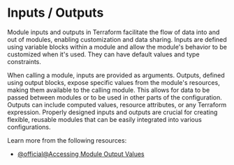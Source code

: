 # Inputs / Outputs

Module inputs and outputs in Terraform facilitate the flow of data into and out of modules, enabling customization and data sharing. Inputs are defined using variable blocks within a module and allow the module's behavior to be customized when it's used. They can have default values and type constraints. 

When calling a module, inputs are provided as arguments. Outputs, defined using output blocks, expose specific values from the module's resources, making them available to the calling module. This allows for data to be passed between modules or to be used in other parts of the configuration. Outputs can include computed values, resource attributes, or any Terraform expression. Properly designed inputs and outputs are crucial for creating flexible, reusable modules that can be easily integrated into various configurations.

Learn more from the following resources:

- [@official@Accessing Module Output Values](https://developer.hashicorp.com/terraform/language/modules/syntax#accessing-module-output-values)
